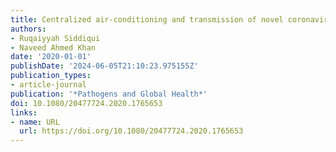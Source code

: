 ```yaml
---
title: Centralized air-conditioning and transmission of novel coronavirus
authors:
- Ruqaiyyah Siddiqui
- Naveed Ahmed Khan
date: '2020-01-01'
publishDate: '2024-06-05T21:10:23.975155Z'
publication_types:
- article-journal
publication: '*Pathogens and Global Health*'
doi: 10.1080/20477724.2020.1765653
links:
- name: URL
  url: https://doi.org/10.1080/20477724.2020.1765653
---
```

